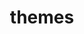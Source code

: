 ---
layout: "category-page"
title: "themes"
description: "Tải Graphic Elements: icon, pattern, UI assets."
permalink: "/category/free/"
image: "/assets/images/affiliates.jpg"
color: "#121826"
---